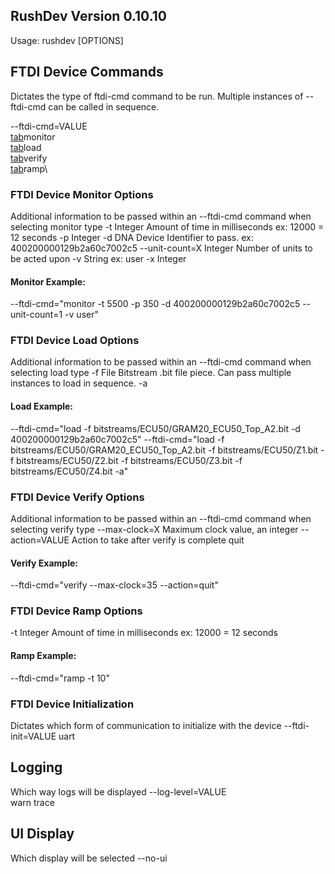 [tab]: &nbsp;&nbsp;&nbsp;&nbsp;&nbsp;&nbsp;

## RushDev Version 0.10.10
Usage: rushdev [OPTIONS]

## FTDI Device Commands
Dictates the type of ftdi-cmd command to be run.
Multiple instances of --ftdi-cmd can be called in sequence.

--ftdi-cmd=VALUE      
[tab]monitor\
[tab]load\
[tab]verify\
[tab]ramp\

### FTDI Device Monitor Options
Additional information to be passed within an --ftdi-cmd command when selecting monitor type
-t                  Integer     Amount of time in milliseconds      ex: 12000 = 12 seconds
-p                  Integer
-d                  DNA         Device Identifier to pass.          ex: 400200000129b2a60c7002c5
--unit-count=X      Integer     Number of units to be acted upon
-v                  String                                          ex: user
-x                  Integer

#### Monitor Example:
--ftdi-cmd="monitor -t 5500 -p 350 -d 400200000129b2a60c7002c5 --unit-count=1 -v user"


### FTDI Device Load Options
Additional information to be passed within an --ftdi-cmd command when selecting load type
-f                  File        Bitstream .bit file piece. Can pass multiple instances to load in sequence.
-a

#### Load Example:
--ftdi-cmd="load -f bitstreams/ECU50/GRAM20_ECU50_Top_A2.bit -d 400200000129b2a60c7002c5"
--ftdi-cmd="load -f bitstreams/ECU50/GRAM20_ECU50_Top_A2.bit -f bitstreams/ECU50/Z1.bit -f bitstreams/ECU50/Z2.bit -f bitstreams/ECU50/Z3.bit -f bitstreams/ECU50/Z4.bit  -a"

### FTDI Device Verify Options
Additional information to be passed within an --ftdi-cmd command when selecting verify type
--max-clock=X       Maximum clock value, an integer
--action=VALUE      Action to take after verify is complete
    quit

#### Verify Example:
--ftdi-cmd="verify --max-clock=35 --action=quit"

### FTDI Device Ramp Options
-t                  Integer     Amount of time in milliseconds      ex: 12000 = 12 seconds

#### Ramp Example:
--ftdi-cmd="ramp -t 10"

### FTDI Device Initialization
Dictates which form of communication to initialize with the device
--ftdi-init=VALUE
    uart

## Logging
Which way logs will be displayed
--log-level=VALUE     
    warn
    trace

## UI Display
Which display will be selected
--no-ui         